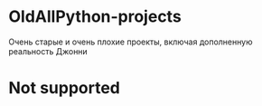 # OldAllPython-projects
Очень старые и очень плохие проекты, включая дополненную реальность Джонни
# Not supported
